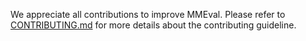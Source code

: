 We appreciate all contributions to improve MMEval. Please refer to [CONTRIBUTING.md](https://github.com/open-mmlab/mmeval/blob/master/CONTRIBUTING.md) for more details about the contributing guideline.
